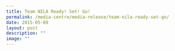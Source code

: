 ```yaml
---
title: Team NILA Ready! Set! Go!
permalink: /media-centre/media-release/team-nila-ready-set-go/
date: 2015-05-09
layout: post
description: ""
image: ""
---
```

